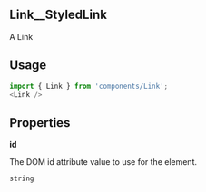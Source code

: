 <!-- ! This is a generated file. To make changes, edit <Component>.doc.js ! -->
## Link__StyledLink
A Link

## Usage

```javascript
import { Link } from 'components/Link';
<Link />
```

## Properties

**id**

The DOM id attribute value to use for the element.

```
string
```
  